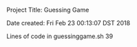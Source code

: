 Project Title: 
Guessing Game

Date created: 
Fri Feb 23 00:13:07 DST 2018

Lines of code in guessinggame.sh
39
